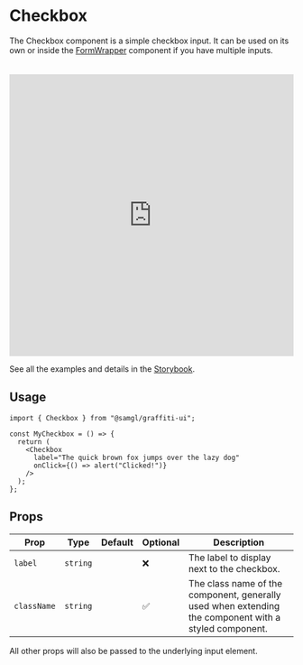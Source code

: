 # Checkbox

The Checkbox component is a simple checkbox input. It can be used on its own or inside the [FormWrapper](./form-wrapper) component if you have multiple inputs.

<iframe src="https://samhynds.github.io/graffiti-ui/?path=/story/forms-checkbox--default-checkbox&viewMode=story&shortcuts=false&singleStory=true"
     style="width:100%; height:500px; border:0; margin-top: 20px;"
     title="graffiti-checkbox-example-1"
   ></iframe>

See all the examples and details in the [Storybook](https://samhynds.github.io/graffiti-ui/?path=/docs/forms-checkbox--docs).

## Usage

```tsx
import { Checkbox } from "@samgl/graffiti-ui";

const MyCheckbox = () => {
  return (
    <Checkbox
      label="The quick brown fox jumps over the lazy dog"
      onClick={() => alert("Clicked!")}
    />
  );
};
```

## Props

| Prop        | Type     | Default | Optional | Description                                                                                           |
| ----------- | -------- | ------- | -------- | ----------------------------------------------------------------------------------------------------- |
| `label`     | `string` |         | ❌       | The label to display next to the checkbox.                                                            |
| `className` | `string` |         | ✅       | The class name of the component, generally used when extending the component with a styled component. |

All other props will also be passed to the underlying input element.
